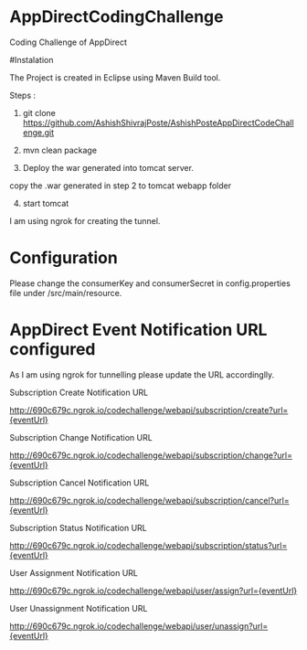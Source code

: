 # AppDirectCodingChallenge
Coding Challenge of AppDirect


#Instalation

The Project is created in Eclipse using Maven Build tool.

Steps  :

1) git clone https://github.com/AshishShivrajPoste/AshishPosteAppDirectCodeChallenge.git

2) mvn clean package

3) Deploy the war generated into tomcat server.

  copy the .war generated in step 2 to tomcat webapp folder

4) start tomcat

I am using ngrok for creating the tunnel.

# Configuration

Please change the consumerKey and consumerSecret in config.properties file under /src/main/resource.



# AppDirect Event Notification URL configured

As I am using ngrok for tunnelling please update the URL accordinglly.

Subscription Create Notification URL

http://690c679c.ngrok.io/codechallenge/webapi/subscription/create?url={eventUrl}

Subscription Change Notification URL

http://690c679c.ngrok.io/codechallenge/webapi/subscription/change?url={eventUrl}

Subscription Cancel Notification URL

http://690c679c.ngrok.io/codechallenge/webapi/subscription/cancel?url={eventUrl}

Subscription Status Notification URL

http://690c679c.ngrok.io/codechallenge/webapi/subscription/status?url={eventUrl}

User Assignment Notification URL

http://690c679c.ngrok.io/codechallenge/webapi/user/assign?url={eventUrl}

User Unassignment Notification URL

http://690c679c.ngrok.io/codechallenge/webapi/user/unassign?url={eventUrl}

